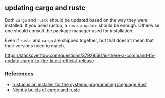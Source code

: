 ## updating cargo and rustc

Both `cargo` and `rustc` should be updated based on the way they were installed. If you used rustup,
a `rustup update` should be enough. Otherwise one should consult the package manager used for installation.

Even if `rustc` and `cargo` are shipped together, but that doesn't mean that their versions need to match. 


https://stackoverflow.com/questions/37928591/is-there-a-command-to-update-cargo-to-the-latest-official-release


### References

* [rustup is an installer for the systems programming language Rust](https://rustup.rs/)
* [Nightly builds of cargo and rustc](https://github.com/rust-lang/cargo#installing-cargo)


